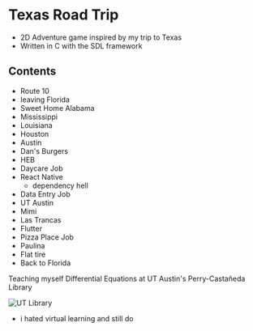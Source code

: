 # Texas Road Trip

- 2D Adventure game inspired by my trip to Texas
- Written in C with the SDL framework

## Contents

- Route 10
- leaving Florida
- Sweet Home Alabama
- Mississippi
- Louisiana
- Houston
- Austin
- Dan's Burgers
- HEB
- Daycare Job
- React Native
	- dependency hell
- Data Entry Job
- UT Austin
- Mimi
- Las Trancas
- Flutter
- Pizza Place Job
- Paulina
- Flat tire
- Back to Florida

Teaching myself Differential Equations at UT Austin's Perry-Castañeda Library

![UT Library](./utlib.png)

- i hated virtual learning and still do

